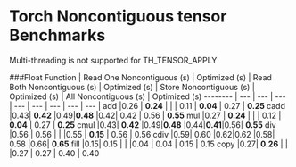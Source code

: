 # Torch Noncontiguous tensor Benchmarks

Multi-threading is not supported for TH_TENSOR_APPLY

###Float
Function | Read One Noncontiguous (s) | Optimized (s) | Read Both Noncontiguous (s) | Optimized (s) | Store Noncontiguous (s) | Optimized (s) | All Noncontiguous (s) | Optimized (s)
-------- | --- | --- | --- | --- | --- | --- | --- | --- |
add |0.26 | **0.24** | | | 0.11 | **0.04** | 0.27 | **0.25**
cadd |0.43| **0.42** |0.49|**0.48** |0.42| 0.42 | 0.56 | **0.55**
mul |0.27 | **0.24** | | | 0.12 | **0.04** | 0.27 | **0.25** 
cmul |0.43| **0.42** |0.49|**0.48** |0.44|**0.41**|0.56| **0.55**
div |0.56 | 0.56     | | |0.55  | **0.15** | 0.56 | 0.56
cdiv |0.59| 0.60     |0.62|0.62     |0.58| 0.58   |0.66| **0.65**
fill |0.15| 0.15     | | |0.04  | 0.04     | 0.15 | 0.15
copy |0.27| **0.26** | | |0.27  | 0.27     | 0.40 | 0.40
